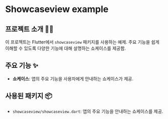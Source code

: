 # Showcaseview example

## 프로젝트 소개 👨‍💻

이 프로젝트는 Flutter에서 `showcaseview` 패키지를 사용하는 예제. 주요 기능을 쉽게 이해할 수 있도록 다양한 기능에 대해 설명하는 쇼케이스를 제공함. 


## 주요 기능 ✨

- **쇼케이스**: 앱의 주요 기능을 사용자에게 안내하는 쇼케이스가 제공.

## 사용된 패키지 📦

- `showcaseview/showcaseview.dart`: 앱의 주요 기능을 안내하는 쇼케이스를 제공.


